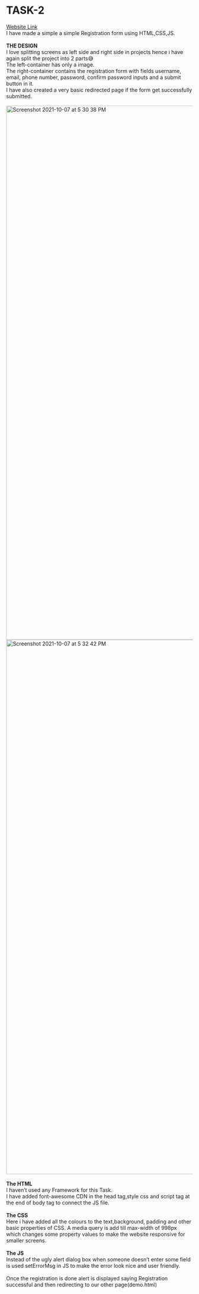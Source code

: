 # TASK-2
[Website Link](https://charan-04.github.io/iotAlliance_Registration_Form/)<br />
I have made a simple a simple Registration form using HTML,CSS,JS. <br/><br/>
**THE DESIGN** <br />
I love splitting screens as left side and right side in projects hence i have again split the project into 2 parts😅<br/>
The left-container has only a image.<br/>
The right-container contains the registration form with fields username, email, phone number, password, confirm password inputs and a submit button in it.<br/>
I have also created a very basic redirected page if the form get successfully submitted.<br/><br/><img width="1439" alt="Screenshot 2021-10-07 at 5 30 38 PM" src="https://user-images.githubusercontent.com/77110886/136393393-d280c4e4-385e-453d-abc9-40e3205791da.png">
<img width="1440" alt="Screenshot 2021-10-07 at 5 32 42 PM" src="https://user-images.githubusercontent.com/77110886/136393414-d6ea2f7e-85a4-486d-b459-c0ccde2b7107.png"><br/><br/>
**The HTML** </br>
I haven’t used any Framework for this Task.<br/>
I have added font-awesome CDN in the head tag,style css and script tag at the end of body tag to connect the JS file.<br/><br/>
**The CSS** <br/>
Here i have added all the colours to the text,background, padding and other basic properties of CSS. A media query is add till max-width of 998px which changes some property values to make the website responsive for smaller screens.<br/><br/>
**The JS** <br/>
Instead of the ugly alert dialog box when someone doesn’t enter some field is used setErrorMsg in JS to make the error look nice and user friendly.<br/><br/>
Once the registration is done alert is displayed saying Registration successful and then redirecting to our other page(demo.html)
